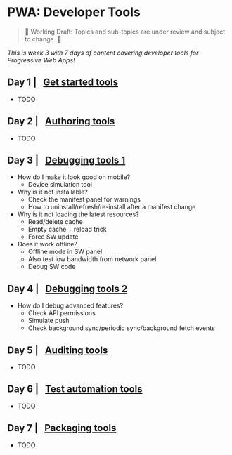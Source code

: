 # PWA: Developer Tools

> 🚨 Working Draft: Topics and sub-topics are under review and subject to change. 🚨 

_This is week 3 with 7 days of content covering developer tools for Progressive Web Apps!_

## Day 1 | &nbsp; [Get started tools](16.md)

* TODO

## Day 2 | &nbsp; [Authoring tools](17.md)

* TODO

## Day 3 | &nbsp; [Debugging tools 1](18.md)

* How do I make it look good on mobile?
  * Device simulation tool
* Why is it not installable?
  * Check the manifest panel for warnings
  * How to uninstall/refresh/re-install after a manifest change
* Why is it not loading the latest resources?
  * Read/delete cache
  * Empty cache + reload trick
  * Force SW update
* Does it work offline?
  * Offline mode in SW panel
  * Also test low bandwidth from network panel
  * Debug SW code

## Day 4 | &nbsp; [Debugging tools 2](19.md)

* How do I debug advanced features?
  * Check API permissions
  * Simulate push
  * Check background sync/periodic sync/background fetch events

## Day 5 | &nbsp; [Auditing tools](20.md)

* TODO

## Day 6 | &nbsp; [Test automation tools](21.md)

* TODO

## Day 7 | &nbsp; [Packaging tools](22.md)

* TODO
